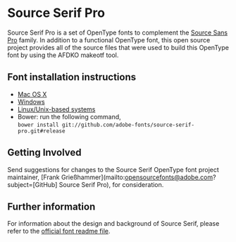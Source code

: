 # Source Serif Pro

Source Serif Pro is a set of OpenType fonts to complement the [Source Sans Pro](https://github.com/adobe-fonts/source-sans-pro) family.
In addition to a functional OpenType font, this open source project provides all of the source files that were used to build this OpenType font by using the AFDKO makeotf tool.

## Font installation instructions

* [Mac OS X](http://support.apple.com/kb/HT2509)
* [Windows](https://www.microsoft.com/en-us/Typography/TrueTypeInstall.aspx)
* [Linux/Unix-based systems](https://github.com/adobe-fonts/source-code-pro/issues/17#issuecomment-8967116)
* Bower: run the following command,<br/>
	`bower install git://github.com/adobe-fonts/source-serif-pro.git#release`

## Getting Involved

Send suggestions for changes to the Source Serif OpenType font project maintainer, [Frank Grießhammer](mailto:opensourcefonts@adobe.com?subject=[GitHub] Source Serif Pro), for consideration.

## Further information

For information about the design and background of Source Serif, please refer to the [official font readme file](http://www.adobe.com/products/type/font-information/source-serif-pro-readme.html).
